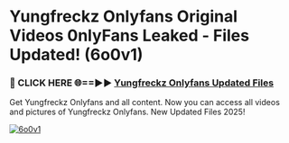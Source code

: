 # Yungfreckz Onlyfans Original Videos 0nlyFans Leaked - Files Updated! (6o0v1)

<h3>🔴 CLICK HERE 🌐==►► <a href="https://tinyurl.com/2wckxsce" rel="nofollow">Yungfreckz Onlyfans Updated Files</a></h3>

Get Yungfreckz Onlyfans and all content. Now you can access all videos and pictures of Yungfreckz Onlyfans. New Updated Files 2025!

[![6o0v1](https://i.imgur.com/AFduVYN.gif)](https://tinyurl.com/2wckxsce)
